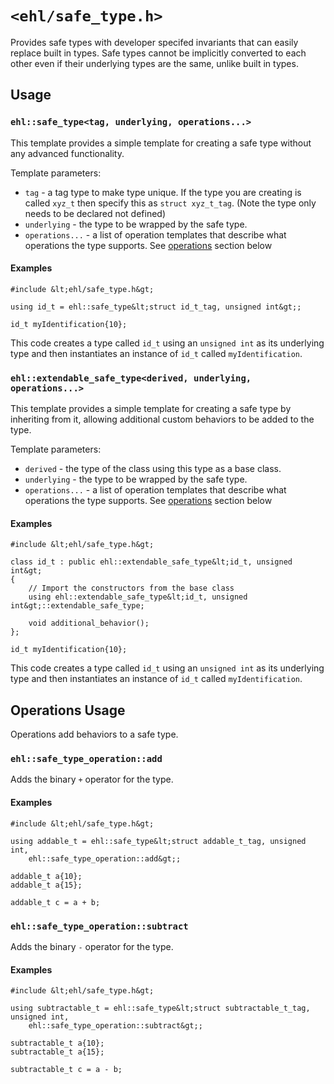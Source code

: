 # `<ehl/safe_type.h>`

Provides safe types with developer specifed invariants that can easily replace
built in types. Safe types cannot be implicitly converted to each other even if
their underlying types are the same, unlike built in types.

## Usage

### `ehl::safe_type<tag, underlying, operations...>`

This template provides a simple template for creating a safe type without any
advanced functionality. 

Template parameters:

* `tag` - a tag type to make type unique. If the type you are creating is
  called `xyz_t` then specify this as `struct xyz_t_tag`. (Note the type only
  needs to be declared not defined) 
* `underlying` - the type to be wrapped by the safe type.
* `operations...` - a list of operation templates that describe what operations
  the type supports. See [operations](#operations) section below 

#### Examples

```
#include &lt;ehl/safe_type.h&gt;

using id_t = ehl::safe_type&lt;struct id_t_tag, unsigned int&gt;;

id_t myIdentification{10};

```

This code creates a type called `id_t` using an `unsigned int` as its
underlying type and then instantiates an instance of `id_t` called
`myIdentification`.

### `ehl::extendable_safe_type<derived, underlying, operations...>`

This template provides a simple template for creating a safe type by
inheriting from it, allowing additional custom behaviors to be added to the
type.


Template parameters:

* `derived` - the type of the class using this type as a base class. 
* `underlying` - the type to be wrapped by the safe type.
* `operations...` - a list of operation templates that describe what operations
  the type supports. See [operations](#operations) section below 

#### Examples

```
#include &lt;ehl/safe_type.h&gt;

class id_t : public ehl::extendable_safe_type&lt;id_t, unsigned int&gt;
{
    // Import the constructors from the base class
    using ehl::extendable_safe_type&lt;id_t, unsigned int&gt;::extendable_safe_type;
    
    void additional_behavior();
};

id_t myIdentification{10};

```

This code creates a type called `id_t` using an `unsigned int` as its
underlying type and then instantiates an instance of `id_t` called
`myIdentification`.


<a name="operations"></a>
## Operations Usage

Operations add behaviors to a safe type.

### `ehl::safe_type_operation::add`

Adds the binary `+` operator for the type.

#### Examples

```
#include &lt;ehl/safe_type.h&gt;

using addable_t = ehl::safe_type&lt;struct addable_t_tag, unsigned int,
    ehl::safe_type_operation::add&gt;;

addable_t a{10};
addable_t a{15};

addable_t c = a + b;

```

### `ehl::safe_type_operation::subtract`

Adds the binary `-` operator for the type.

#### Examples

```
#include &lt;ehl/safe_type.h&gt;

using subtractable_t = ehl::safe_type&lt;struct subtractable_t_tag, unsigned int,
    ehl::safe_type_operation::subtract&gt;;

subtractable_t a{10};
subtractable_t a{15};

subtractable_t c = a - b;

```
